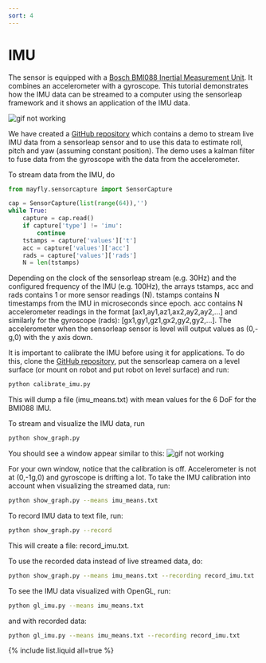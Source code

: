 ```yaml
---
sort: 4
---
```


# IMU

The sensor is equipped with a [Bosch BMI088 Inertial Measurement Unit](https://www.bosch-sensortec.com/products/motion-sensors/imus/bmi088/). It combines an accelerometer with a gyroscope. This tutorial demonstrates how the IMU data can be streamed to a computer using the sensorleap framework and it shows an application of the IMU data.

![gif not working](https://github.com/MayFly-AI/sensorleap_imu/blob/main/gifs/gl_imu.gif?raw=true)

We have created a [GitHub repository](https://github.com/MayFly-AI/sensorleap_imu) which contains a demo to stream live IMU data from a sensorleap sensor and to use this data to estimate roll, pitch and yaw (assuming constant position). The demo uses a kalman filter to fuse data from the gyroscope with the data from the accelerometer.

To stream data from the IMU, do
```python
from mayfly.sensorcapture import SensorCapture

cap = SensorCapture(list(range(64)),'')
while True:
    capture = cap.read()
    if capture['type'] != 'imu':
        continue
    tstamps = capture['values']['t']
    acc = capture['values']['acc']
    rads = capture['values']['rads']
    N = len(tstamps)
```
Depending on the clock of the sensorleap stream (e.g. 30Hz) and the configured frequency of the IMU (e.g. 100Hz),
the arrays tstamps, acc and rads contains 1 or more sensor readings (N). tstamps contains N timestamps from the IMU in
microseconds since epoch. acc contains N accelerometer readings in the format [ax1,ay1,az1,ax2,ay2,ay2,...] and similarly
for the gyroscope (rads): [gx1,gy1,gz1,gx2,gy2,gy2,...]. The accelerometer when the sensorleap sensor is
level will output values as (0,-g,0) with the y axis down.

It is important to calibrate the IMU before using it for applications. To do this, clone the [GitHub repository](https://github.com/MayFly-AI/sensorleap_imu), put the sensorleap camera on a level surface (or mount on robot and put robot on level
surface) and run:
```bash
python calibrate_imu.py
```
This will dump a file (imu_means.txt) with mean values for the 6 DoF for the BMI088 IMU.

To stream and visualize the IMU data, run
```bash
python show_graph.py
```
You should see a window appear similar to this:
![gif not working](https://github.com/MayFly-AI/sensorleap_imu/blob/main/gifs/show_graph.gif?raw=true)

For your own window, notice that the calibration is off. Accelerometer is not at (0,-1g,0) and gyroscope is drifting a lot.
To take the IMU calibration into account when visualizing the streamed data, run:

```bash
python show_graph.py --means imu_means.txt
```

To record IMU data to text file, run:
```bash
python show_graph.py --record
```
This will create a file: record_imu.txt.

To use the recorded data instead of live streamed data, do:
```bash
python show_graph.py --means imu_means.txt --recording record_imu.txt
```

To see the IMU data visualized with OpenGL, run:
```bash
python gl_imu.py --means imu_means.txt
```
and with recorded data:

```bash
python gl_imu.py --means imu_means.txt --recording record_imu.txt
```




{% include list.liquid all=true %}



